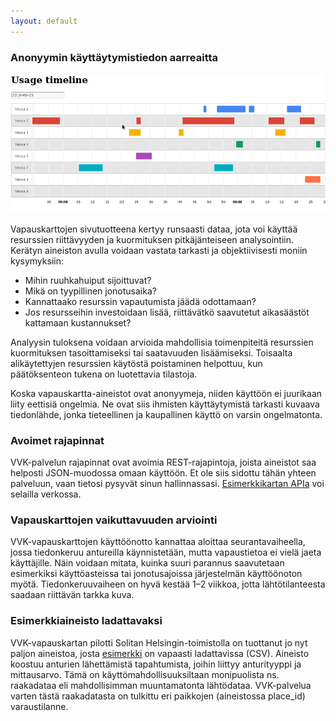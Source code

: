 ```yaml
---
layout: default
---
```


### Anonyymin käyttäytymistiedon aarreaitta

![käytön aikajanoja](images/aikajanat.png)

Vapauskarttojen sivutuotteena kertyy runsaasti dataa, jota voi käyttää
resurssien riittävyyden ja kuormituksen pitkäjänteiseen analysointiin.
Kerätyn aineiston avulla voidaan vastata tarkasti ja objektiivisesti
moniin kysymyksiin:

* Mihin ruuhkahuiput sijoittuvat?
* Mikä on tyypillinen jonotusaika?
* Kannattaako resurssin vapautumista jäädä odottamaan?
* Jos resursseihin investoidaan lisää, riittävätkö saavutetut
  aikasäästöt kattamaan kustannukset?

Analyysin tuloksena voidaan arvioida mahdollisia toimenpiteitä
resurssien kuormituksen tasoittamiseksi tai saatavuuden lisäämiseksi.
Toisaalta alikäytettyjen resurssien käytöstä poistaminen helpottuu, kun
päätöksenteon tukena on luotettavia tilastoja.

Koska vapauskartta-aineistot ovat anonyymeja, niiden käyttöön ei
juurikaan liity eettisiä ongelmia.  Ne ovat siis ihmisten käyttäytymistä
tarkasti kuvaava tiedonlähde, jonka tieteellinen ja kaupallinen käyttö
on varsin ongelmatonta.

### Avoimet rajapinnat

VVK-palvelun rajapinnat ovat avoimia REST-rajapintoja, joista aineistot
saa helposti JSON-muodossa omaan käyttöön.  Et ole siis sidottu tähän
yhteen palveluun, vaan tietosi pysyvät sinun hallinnassasi.
[Esimerkkikartan APIa](https://secret-oasis-98680.herokuapp.com/swagger-ui.html)
voi selailla verkossa.

### Vapauskarttojen vaikuttavuuden arviointi

VVK-vapauskarttojen käyttöönotto kannattaa aloittaa seurantavaiheella,
jossa tiedonkeruu antureilla käynnistetään, mutta vapaustietoa ei vielä
jaeta käyttäjille. Näin voidaan mitata, kuinka suuri parannus
saavutetaan esimerkiksi käyttöasteissa tai jonotusajoissa järjestelmän
käyttöönoton myötä. Tiedonkeruuvaiheen on hyvä kestää 1–2 viikkoa, jotta
lähtötilanteesta saadaan riittävän tarkka kuva.

### Esimerkkiaineisto ladattavaksi

VVK-vapauskartan pilotti Solitan Helsingin-toimistolla on tuottanut jo
nyt paljon aineistoa, josta [esimerkki](toilets.csv) on vapaasti
ladattavissa (CSV).  Aineisto koostuu anturien lähettämistä
tapahtumista, joihin liittyy anturityyppi ja mittausarvo.  Tämä on
käyttömahdollisuuksiltaan monipuolista ns. raakadataa eli mahdollisimman
muuntamatonta lähtödataa.  VVK-palvelua varten tästä raakadatasta on
tulkittu eri paikkojen (aineistossa place_id) varaustilanne.


